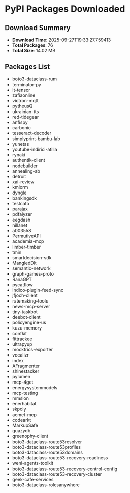 # PyPI Packages Downloaded

## Download Summary
- **Download Time**: 2025-09-27T19:33:27.759413
- **Total Packages**: 76
- **Total Size**: 14.02 MB

## Packages List
- boto3-dataclass-rum
- terminator-py
- lt-tensor
- zafiaonline
- victron-mqtt
- pytheusQ
- ukrainian-tts
- red-tidegear
- anfispy
- carbonic
- tesseract-decoder
- simplyprint-bambu-lab
- yunetas
- youtube-indirici-atilla
- rynaki
- authentik-client
- nodebuilder
- annealing-ab
- detroit
- xai-review
- kmlorm
- dyngle
- bankingsdk
- testcato
- parajax
- pdfalyzer
- eegdash
- nillanet
- a003558
- PermutiveAPI
- academia-mcp
- limber-timber
- tmin
- smartdecision-sdk
- MangledDlt
- semantic-network
- graph-games-proto
- RanaGPT
- pycatflow
- indico-plugin-feed-sync
- jfjoch-client
- ratemaking-tools
- news-mcp-server
- tiny-taskbot
- deebot-client
- policyengine-us
- kuzu-memory
- confkit
- fittrackee
- ultrapyup
- mocktrics-exporter
- vocalizr
- index
- AFragmenter
- shinestacker
- pylumen
- mcp-4get
- energysystemmodels
- mcp-testing
- mmslon
- enerhabitat
- skpoly
- aemet-mcp
- codearkt
- MarkupSafe
- quazydb
- greenophy-client
- boto3-dataclass-route53resolver
- boto3-dataclass-route53profiles
- boto3-dataclass-route53domains
- boto3-dataclass-route53-recovery-readiness
- weni-agents-toolkit
- boto3-dataclass-route53-recovery-control-config
- boto3-dataclass-route53-recovery-cluster
- geek-cafe-services
- boto3-dataclass-rolesanywhere
